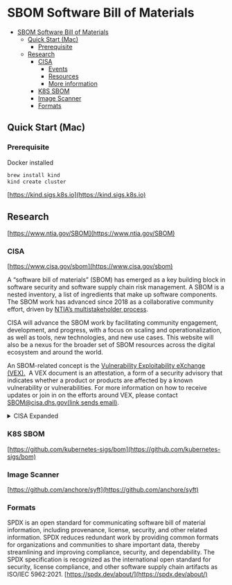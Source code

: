 # SBOM Software Bill of Materials

- [SBOM Software Bill of Materials](#sbom-software-bill-of-materials)
  - [Quick Start (Mac)](#quick-start-mac)
    - [Prerequisite](#prerequisite)
  - [Research](#research)
    - [CISA](#cisa)
      - [Events](#events)
      - [Resources](#resources)
      - [More information](#more-information)
    - [K8S SBOM](#k8s-sbom)
    - [Image Scanner](#image-scanner)
    - [Formats](#formats)

## Quick Start (Mac)

### Prerequisite

Docker installed

```bash
brew install kind
kind create cluster
```

[https://kind.sigs.k8s.io](https://kind.sigs.k8s.io)

## Research

[https://www.ntia.gov/SBOM](https://www.ntia.gov/SBOM)

### CISA

[https://www.cisa.gov/sbom](https://www.cisa.gov/sbom)

A “software bill of materials” (SBOM) has emerged as a key building block in software security and software supply chain risk management. A SBOM is a nested inventory, a list of ingredients that make up software components.  The SBOM work has advanced since 2018 as a collaborative community effort, driven by [NTIA’s multistakeholder process](http://ntia.gov/SBOM).

CISA will advance the SBOM work by facilitating community engagement, development, and progress, with a focus on scaling and operationalization, as well as tools, new technologies, and new use cases. This website will also be a nexus for the broader set of SBOM resources across the digital ecosystem and around the world.

An SBOM-related concept is the [Vulnerability Exploitability eXchange (VEX).](https://ntia.gov/files/ntia/publications/vex_one-page_summary.pdf)  A VEX document is an attestation, a form of a security advisory that indicates whether a product or products are affected by a known vulnerability or vulnerabilities. For more information on how to receive updates or join in on the efforts around VEX, please contact [SBOM@cisa.dhs.gov(link sends email)](mailto:SBOM@cisa.dhs.gov).

<details>
    <summary>CISA Expanded</summary>
#### Events

For a recap of the CISA SBOM-a-rama, held on December 15 & 16, 2021, and to view the recordings of the event, please visit the [CISA SBOM-a-rama page](/cisa-sbom-rama).

#### Resources

For information about the “NTIA Consensus” defining and implementing SBOM, drafted by stakeholders, see the resources at [ntia.gov/sbom](https://ntia.gov/SBOM).

The “Minimum Elements” defined under [Executive Order 14028](https://www.whitehouse.gov/briefing-room/presidential-actions/2021/05/12/executive-order-on-improving-the-nations-cybersecurity/) are available [at the NTIA SBOM Publications page.](https://www.ntia.doc.gov/files/ntia/publications/sbom_minimum_elements_report.pdf)

[Vulnerability Exploitability eXchange (VEX) Use Case Document (April 2022)](https://cisa.gov/sites/default/files/publications/VEX_Use_Cases_Apr22.pdf)
This resource provides the recommended minimum data elements of a VEX document and offers a set of scenarios with proposed implementations. This document was drafted by stakeholders through an open and transparent, community-led process.

#### More information

For any questions or to receive updates on CISA’s SBOM work, please contact [SBOM@cisa.dhs.gov(link sends email)](mailto:SBOM@cisa.dhs.gov).
</details>

### K8S SBOM

[https://github.com/kubernetes-sigs/bom](https://github.com/kubernetes-sigs/bom)

### Image Scanner

[https://github.com/anchore/syft](https://github.com/anchore/syft)

### Formats

SPDX is an open standard for communicating software bill of material information, including provenance, license, security, and other related information. SPDX reduces redundant work by providing common formats for organizations and communities to share important data, thereby streamlining and improving compliance, security, and dependability. The SPDX specification is recognized as the international open standard for security, license compliance, and other software supply chain artifacts as ISO/IEC 5962:2021.
[https://spdx.dev/about/](https://spdx.dev/about/)
